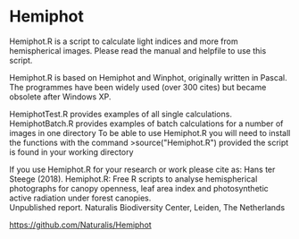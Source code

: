 # Hemiphot
Hemiphot.R is a script to calculate light indices and more from hemispherical images.
Please read the manual and helpfile to use this script.

Hemiphot.R is based on Hemiphot and Winphot, originally written in Pascal. The programmes have been widely used (over 300 cites) but became obsolete after Windows XP.

HemiphotTest.R provides examples of all single calculations. 
HemiphotBatch.R provides examples of batch calculations for a number of images in one directory
To be able to use Hemiphot.R you will need to install the functions with the command >source("Hemiphot.R") provided the script is found in your working directory

If you use Hemiphot.R for your research or work please cite as: Hans ter Steege (2018). Hemiphot.R: Free R scripts to analyse hemispherical photographs for canopy openness, leaf area index and photosynthetic active radiation under forest canopies.  
Unpublished report. Naturalis Biodiversity Center, Leiden, The Netherlands

https://github.com/Naturalis/Hemiphot


